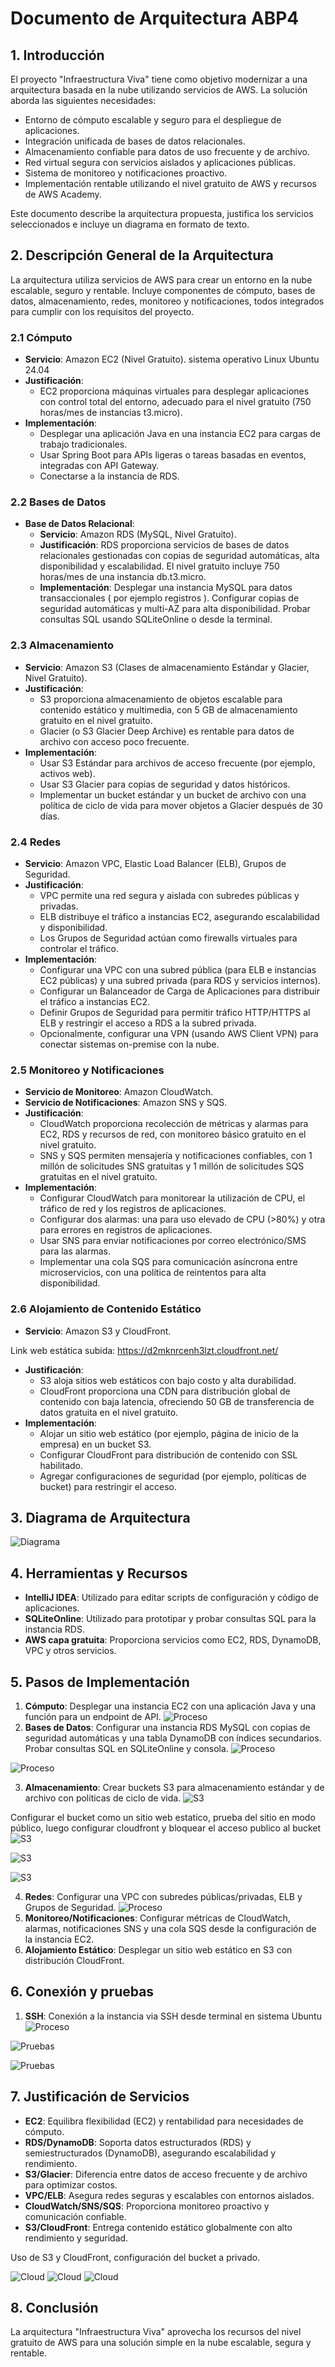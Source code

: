 # Documento de Arquitectura ABP4

## 1. Introducción

El proyecto "Infraestructura Viva" tiene como objetivo modernizar a una arquitectura basada en la nube utilizando servicios de AWS. La solución aborda las siguientes necesidades:

- Entorno de cómputo escalable y seguro para el despliegue de aplicaciones.
- Integración unificada de bases de datos relacionales.
- Almacenamiento confiable para datos de uso frecuente y de archivo.
- Red virtual segura con servicios aislados y aplicaciones públicas.
- Sistema de monitoreo y notificaciones proactivo.
- Implementación rentable utilizando el nivel gratuito de AWS y recursos de AWS Academy.

Este documento describe la arquitectura propuesta, justifica los servicios seleccionados e incluye un diagrama en formato de texto.

## 2. Descripción General de la Arquitectura

La arquitectura utiliza servicios de AWS para crear un entorno en la nube escalable, seguro y rentable. Incluye componentes de cómputo, bases de datos, almacenamiento, redes, monitoreo y notificaciones, todos integrados para cumplir con los requisitos del proyecto.

### 2.1 Cómputo

- **Servicio**: Amazon EC2 (Nivel Gratuito). sistema operativo Linux Ubuntu 24.04
- **Justificación**:
  - EC2 proporciona máquinas virtuales para desplegar aplicaciones con control total del entorno, adecuado para el nivel gratuito (750 horas/mes de instancias t3.micro).
- **Implementación**:
  - Desplegar una aplicación Java en una instancia EC2 para cargas de trabajo tradicionales.
  - Usar Spring Boot para APIs ligeras o tareas basadas en eventos, integradas con API Gateway.
  - Conectarse a la instancia de RDS.
  
### 2.2 Bases de Datos

- **Base de Datos Relacional**:
  - **Servicio**: Amazon RDS (MySQL, Nivel Gratuito).
  - **Justificación**: RDS proporciona servicios de bases de datos relacionales gestionadas con copias de seguridad automáticas, alta disponibilidad y escalabilidad. El nivel gratuito incluye 750 horas/mes de una instancia db.t3.micro.
  - **Implementación**: Desplegar una instancia MySQL para datos transaccionales ( por ejemplo registros ). Configurar copias de seguridad automáticas y multi-AZ para alta disponibilidad. Probar consultas SQL usando SQLiteOnline o desde la terminal.

### 2.3 Almacenamiento

- **Servicio**: Amazon S3 (Clases de almacenamiento Estándar y Glacier, Nivel Gratuito).
- **Justificación**:
  - S3 proporciona almacenamiento de objetos escalable para contenido estático y multimedia, con 5 GB de almacenamiento gratuito en el nivel gratuito.
  - Glacier (o S3 Glacier Deep Archive) es rentable para datos de archivo con acceso poco frecuente.
- **Implementación**:
  - Usar S3 Estándar para archivos de acceso frecuente (por ejemplo, activos web).
  - Usar S3 Glacier para copias de seguridad y datos históricos.
  - Implementar un bucket estándar y un bucket de archivo con una política de ciclo de vida para mover objetos a Glacier después de 30 días.

### 2.4 Redes

- **Servicio**: Amazon VPC, Elastic Load Balancer (ELB), Grupos de Seguridad.
- **Justificación**:
  - VPC permite una red segura y aislada con subredes públicas y privadas.
  - ELB distribuye el tráfico a instancias EC2, asegurando escalabilidad y disponibilidad.
  - Los Grupos de Seguridad actúan como firewalls virtuales para controlar el tráfico.
- **Implementación**:
  - Configurar una VPC con una subred pública (para ELB e instancias EC2 públicas) y una subred privada (para RDS y servicios internos).
  - Configurar un Balanceador de Carga de Aplicaciones para distribuir el tráfico a instancias EC2.
  - Definir Grupos de Seguridad para permitir tráfico HTTP/HTTPS al ELB y restringir el acceso a RDS a la subred privada.
  - Opcionalmente, configurar una VPN (usando AWS Client VPN) para conectar sistemas on-premise con la nube.

### 2.5 Monitoreo y Notificaciones

- **Servicio de Monitoreo**: Amazon CloudWatch.
- **Servicio de Notificaciones**: Amazon SNS y SQS.
- **Justificación**:
  - CloudWatch proporciona recolección de métricas y alarmas para EC2, RDS y recursos de red, con monitoreo básico gratuito en el nivel gratuito.
  - SNS y SQS permiten mensajería y notificaciones confiables, con 1 millón de solicitudes SNS gratuitas y 1 millón de solicitudes SQS gratuitas en el nivel gratuito.
- **Implementación**:
  - Configurar CloudWatch para monitorear la utilización de CPU, el tráfico de red y los registros de aplicaciones.
  - Configurar dos alarmas: una para uso elevado de CPU (>80%) y otra para errores en registros de aplicaciones.
  - Usar SNS para enviar notificaciones por correo electrónico/SMS para las alarmas.
  - Implementar una cola SQS para comunicación asíncrona entre microservicios, con una política de reintentos para alta disponibilidad.

### 2.6 Alojamiento de Contenido Estático

- **Servicio**: Amazon S3 y CloudFront.

Link web estática subida: https://d2mknrcenh3lzt.cloudfront.net/

- **Justificación**:
  - S3 aloja sitios web estáticos con bajo costo y alta durabilidad.
  - CloudFront proporciona una CDN para distribución global de contenido con baja latencia, ofreciendo 50 GB de transferencia de datos gratuita en el nivel gratuito.
- **Implementación**:
  - Alojar un sitio web estático (por ejemplo, página de inicio de la empresa) en un bucket S3.
  - Configurar CloudFront para distribución de contenido con SSL habilitado.
  - Agregar configuraciones de seguridad (por ejemplo, políticas de bucket) para restringir el acceso.

## 3. Diagrama de Arquitectura

![Diagrama](diagramas/diagramaabp4.png)


## 4. Herramientas y Recursos

- **IntelliJ IDEA**: Utilizado para editar scripts de configuración y código de aplicaciones.
- **SQLiteOnline**: Utilizado para prototipar y probar consultas SQL para la instancia RDS.
- **AWS capa gratuita**: Proporciona servicios como EC2, RDS, DynamoDB, VPC y otros servicios.

## 5. Pasos de Implementación

1. **Cómputo**: Desplegar una instancia EC2 con una aplicación Java y una función para un endpoint de API.
![Proceso](proceso/1.png)
2. **Bases de Datos**: Configurar una instancia RDS MySQL con copias de seguridad automáticas y una tabla DynamoDB con índices secundarios. Probar consultas SQL en SQLiteOnline y consola.
![Proceso](proceso/2.png)

![Proceso](proceso/3.png)

3. **Almacenamiento**: Crear buckets S3 para almacenamiento estándar y de archivo con políticas de ciclo de vida.
![S3](s3/1.png)

Configurar el bucket como un sitio web estatico, prueba del sitio en modo público, luego configurar cloudfront y bloquear el acceso publico al bucket
![S3](s3/2.png)

![S3](s3/3.png)

![S3](s3/4.png)


4. **Redes**: Configurar una VPC con subredes públicas/privadas, ELB y Grupos de Seguridad.
![Proceso](proceso/4.png)
5. **Monitoreo/Notificaciones**: Configurar métricas de CloudWatch, alarmas, notificaciones SNS y una cola SQS desde la configuración de la instancia EC2.
6. **Alojamiento Estático**: Desplegar un sitio web estático en S3 con distribución CloudFront.

## 6. Conexión y pruebas
1. **SSH**: Conexión a la instancia via SSH desde terminal en sistema Ubuntu
![Proceso](proceso/5.png)

![Pruebas](pruebas/1.png)

![Pruebas](pruebas/2.png)

## 7. Justificación de Servicios

- **EC2**: Equilibra flexibilidad (EC2) y rentabilidad para necesidades de cómputo.
- **RDS/DynamoDB**: Soporta datos estructurados (RDS) y semiestructurados (DynamoDB), asegurando escalabilidad y rendimiento.
- **S3/Glacier**: Diferencia entre datos de acceso frecuente y de archivo para optimizar costos.
- **VPC/ELB**: Asegura redes seguras y escalables con entornos aislados.
- **CloudWatch/SNS/SQS**: Proporciona monitoreo proactivo y comunicación confiable.
- **S3/CloudFront**: Entrega contenido estático globalmente con alto rendimiento y seguridad.

Uso de S3 y CloudFront, configuración del bucket a privado.

![Cloud](cloud/1.png)
![Cloud](cloud/2.png)
![Cloud](cloud/3.png)
 

## 8. Conclusión

La arquitectura "Infraestructura Viva" aprovecha los recursos del nivel gratuito de AWS para una solución simple en la nube escalable, segura y rentable.
